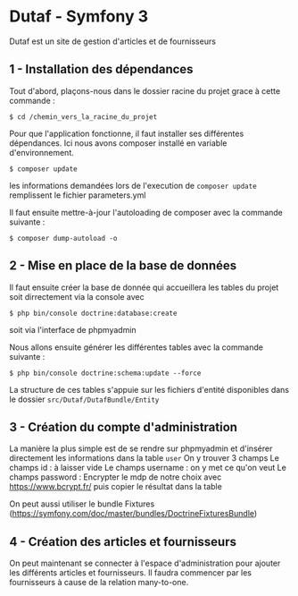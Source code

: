 Dutaf - Symfony 3
==================

Dutaf est un site de gestion d'articles et de fournisseurs

1 - Installation des dépendances 
----------------

Tout d'abord, plaçons-nous dans le dossier racine du projet grace à cette commande : 

````
$ cd /chemin_vers_la_racine_du_projet
````


Pour que l'application fonctionne, il faut installer ses différentes dépendances. Ici nous avons composer installé en variable d'environnement. 

````
$ composer update
````

les informations demandées lors de l'execution de `composer update` remplissent le fichier parameters.yml

Il faut ensuite mettre-à-jour l'autoloading de composer avec la commande suivante : 

````
$ composer dump-autoload -o
````

2 - Mise en place de la base de données
----------------

Il faut ensuite créer la base de donnée qui accueillera les tables du projet soit dirrectement via la console avec

````
$ php bin/console doctrine:database:create
````

soit via l'interface de phpmyadmin

Nous allons ensuite générer les différentes tables avec la commande suivante :

````
$ php bin/console doctrine:schema:update --force
````

La structure de ces tables s'appuie sur les fichiers d'entité disponibles dans le dossier `src/Dutaf/DutafBundle/Entity`

3 - Création du compte d'administration
-----------------

La manière la plus simple est de se rendre sur phpmyadmin et d'insérer directement les informations dans la table `user`
On y trouver 3 champs
  Le champs id : à laisser vide
  Le champs username : on y met ce qu'on veut
  Le champs password : Encrypter le mdp de notre choix avec https://www.bcrypt.fr/ puis copier le résultat dans la table
  
On peut aussi utiliser le bundle Fixtures (https://symfony.com/doc/master/bundles/DoctrineFixturesBundle)

4 - Création des articles et fournisseurs
-----------------

On peut maintenant se connecter à l'espace d'administration pour ajouter les différents articles et fournisseurs.
Il faudra commencer par les fournisseurs à cause de la relation many-to-one.
